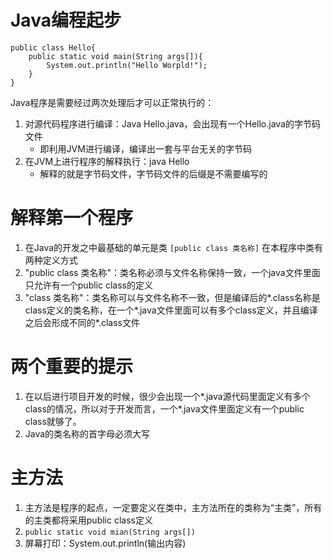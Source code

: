 # Java编程起步
```
public class Hello{
	public static void main(String args[]){
    	System.out.println("Hello Worpld!");
    }
}
```
Java程序是需要经过两次处理后才可以正常执行的：
1. 对源代码程序进行编译：Java Hello.java，会出现有一个Hello.java的字节码文件
	- 即利用JVM进行编译，编译出一套与平台无关的字节码
2. 在JVM上进行程序的解释执行：java Hello
 	- 解释的就是字节码文件，字节码文件的后缀是不需要编写的
# 解释第一个程序
1. 在Java的开发之中最基础的单元是类
`[public class 类名称]`
在本程序中类有两种定义方式
1. "public class 类名称"：类名称必须与文件名称保持一致，一个java文件里面只允许有一个public class的定义
2. "class 类名称"：类名称可以与文件名称不一致，但是编译后的*.class名称是class定义的类名称，在一个*.java文件里面可以有多个class定义，并且编译之后会形成不同的*.class文件

# 两个重要的提示
1. 在以后进行项目开发的时候，很少会出现一个*.java源代码里面定义有多个class的情况，所以对于开发而言，一个*.java文件里面定义有一个public class就够了。
2. Java的类名称的首字母必须大写

# 主方法
1. 主方法是程序的起点，一定要定义在类中，主方法所在的类称为“主类”，所有的主类都将采用public class定义
2. `public static void mian(String args[])`
3. 屏幕打印：System.out.println(输出内容)
